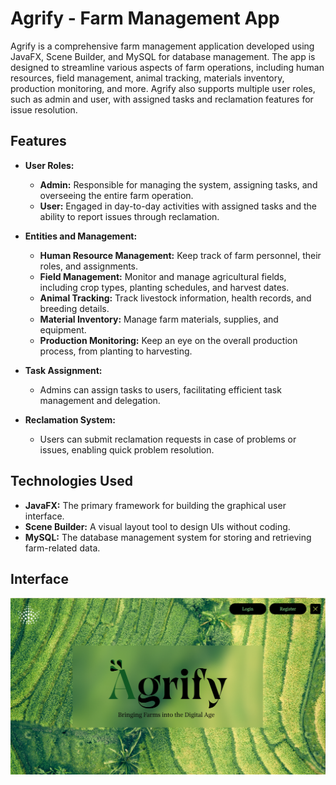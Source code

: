 # Agrify - Farm Management App

Agrify is a comprehensive farm management application developed using JavaFX, Scene Builder, and MySQL for database management. The app is designed to streamline various aspects of farm operations, including human resources, field management, animal tracking, materials inventory, production monitoring, and more. Agrify also supports multiple user roles, such as admin and user, with assigned tasks and reclamation features for issue resolution.

## Features

- **User Roles:**
  - **Admin:** Responsible for managing the system, assigning tasks, and overseeing the entire farm operation.
  - **User:** Engaged in day-to-day activities with assigned tasks and the ability to report issues through reclamation.

- **Entities and Management:**
  - **Human Resource Management:** Keep track of farm personnel, their roles, and assignments.
  - **Field Management:** Monitor and manage agricultural fields, including crop types, planting schedules, and harvest dates.
  - **Animal Tracking:** Track livestock information, health records, and breeding details.
  - **Material Inventory:** Manage farm materials, supplies, and equipment.
  - **Production Monitoring:** Keep an eye on the overall production process, from planting to harvesting.

- **Task Assignment:**
  - Admins can assign tasks to users, facilitating efficient task management and delegation.

- **Reclamation System:**
  - Users can submit reclamation requests in case of problems or issues, enabling quick problem resolution.

## Technologies Used

- **JavaFX:** The primary framework for building the graphical user interface.
- **Scene Builder:** A visual layout tool to design UIs without coding.
- **MySQL:** The database management system for storing and retrieving farm-related data.

## Interface


![Agrify Logo](src/agrify/Image/Homee.png)


